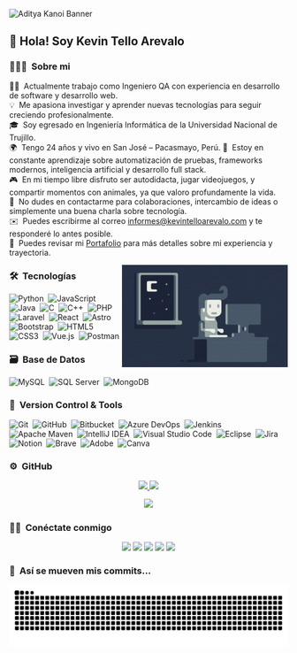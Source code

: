 ![Aditya Kanoi Banner](https://media.licdn.com/dms/image/v2/D4E16AQFTN5kFbKIG8g/profile-displaybackgroundimage-shrink_350_1400/profile-displaybackgroundimage-shrink_350_1400/0/1731214209413?e=1762992000&v=beta&t=dtMDwzZIBhMTJvX0PRSBzbN8fl9S26QswDh0mpMPOGI)

<h2 align="left">👋 Hola! Soy Kevin Tello Arevalo</h2>

<!-- ## 👋 &nbsp;Hola! Soy Kevin Tello Arevalo -->

### 👨🏻‍💻 &nbsp;Sobre mi

👨‍💻 &nbsp;Actualmente trabajo como Ingeniero QA con experiencia en desarrollo de software y desarrollo web.\
💡 &nbsp;Me apasiona investigar y aprender nuevas tecnologías para seguir creciendo profesionalmente.\
🎓 &nbsp;Soy egresado en Ingeniería Informática de la Universidad Nacional de Trujillo.\
🌍 &nbsp;Tengo 24 años y vivo en San José – Pacasmayo, Perú.
🌱 &nbsp;Estoy en constante aprendizaje sobre automatización de pruebas, frameworks modernos, inteligencia artificial y desarrollo full stack.\
🎮 &nbsp;En mi tiempo libre disfruto ser autodidacta, jugar videojuegos, y compartir momentos con animales, ya que valoro profundamente la vida.\
💬 &nbsp;No dudes en contactarme para colaboraciones, intercambio de ideas o simplemente una buena charla sobre tecnología.\
✉️ &nbsp;Puedes escribirme al correo informes@kevintelloarevalo.com y te responderé lo antes posible.\
📄 &nbsp;Puedes revisar mi [Portafolio](https://www.kevintelloarevalo.com/) para más detalles sobre mi experiencia y trayectoria.


<img alt="Night Coding" src="https://raw.githubusercontent.com/AVS1508/AVS1508/master/assets/Night-Coding.gif" align="right"/>

### 🛠 &nbsp;Tecnologías

![Python](https://img.shields.io/badge/python-3670A0?style=for-the-badge&logo=python&logoColor=ffdd54)&nbsp;
![JavaScript](https://img.shields.io/badge/javascript-%23323330.svg?style=for-the-badge&logo=javascript&logoColor=%23F7DF1E)&nbsp;
![Java](https://img.shields.io/badge/java-%23ED8B00.svg?style=for-the-badge&logo=java&logoColor=white)&nbsp;
![C](https://img.shields.io/badge/c-%2300599C.svg?style=for-the-badge&logo=c&logoColor=white)&nbsp;
![C++](https://img.shields.io/badge/c++-%2300599C.svg?style=for-the-badge&logo=c%2B%2B&logoColor=white)&nbsp;
![PHP](https://img.shields.io/badge/php-%23777BB4.svg?style=for-the-badge&logo=php&logoColor=white)&nbsp;
![Laravel](https://img.shields.io/badge/laravel-%23FF2D20.svg?style=for-the-badge&logo=laravel&logoColor=white)&nbsp;
![React](https://img.shields.io/badge/react-%2361DAFB.svg?style=for-the-badge&logo=react&logoColor=black)&nbsp;
![Astro](https://img.shields.io/badge/Astro-%23000000.svg?style=for-the-badge&logo=astro&logoColor=FF5A03)&nbsp;
![Bootstrap](https://img.shields.io/badge/bootstrap-%23563D7C.svg?style=for-the-badge&logo=bootstrap&logoColor=white)&nbsp;
![HTML5](https://img.shields.io/badge/html5-%23E34F26.svg?style=for-the-badge&logo=html5&logoColor=white)&nbsp;
![CSS3](https://img.shields.io/badge/css3-%231572B6.svg?style=for-the-badge&logo=css3&logoColor=white)&nbsp;
![Vue.js](https://img.shields.io/badge/vuejs-%2335495e.svg?style=for-the-badge&logo=vuedotjs&logoColor=%234FC08D)&nbsp;
![Postman](https://img.shields.io/badge/Postman-FF6C37?style=for-the-badge&logo=postman&logoColor=white)&nbsp;


### 🗃 &nbsp;Base de Datos

![MySQL](https://img.shields.io/badge/mysql-%2300f.svg?style=for-the-badge&logo=mysql&logoColor=white)&nbsp;
![SQL Server](https://img.shields.io/badge/Microsoft%20SQL%20Server-CC2927?style=for-the-badge&logo=microsoft%20sql%20server&logoColor=white)&nbsp;
![MongoDB](https://img.shields.io/badge/MongoDB-%234ea94b.svg?style=for-the-badge&logo=mongodb&logoColor=white)&nbsp;


### 🧰 &nbsp;Version Control & Tools 

![Git](https://img.shields.io/badge/git-%23F05033.svg?style=for-the-badge&logo=git&logoColor=white)&nbsp;
![GitHub](https://img.shields.io/badge/github-%23121011.svg?style=for-the-badge&logo=github&logoColor=white)&nbsp;
![Bitbucket](https://img.shields.io/badge/bitbucket-%230047B3.svg?style=for-the-badge&logo=bitbucket&logoColor=white)&nbsp;
![Azure DevOps](https://img.shields.io/badge/Azure%20DevOps-0078D7?style=for-the-badge&logo=azure-devops&logoColor=white)&nbsp;
![Jenkins](https://img.shields.io/badge/jenkins-%232C5263.svg?style=for-the-badge&logo=jenkins&logoColor=white)&nbsp;
![Apache Maven](https://img.shields.io/badge/Apache%20Maven-C71A36?style=for-the-badge&logo=Apache%20Maven&logoColor=white)&nbsp;
![IntelliJ IDEA](https://img.shields.io/badge/IntelliJ%20IDEA-000000.svg?style=for-the-badge&logo=intellij-idea&logoColor=white)&nbsp;
![Visual Studio Code](https://img.shields.io/badge/Visual%20Studio%20Code-0078d7.svg?style=for-the-badge&logo=visual-studio-code&logoColor=white)&nbsp;
![Eclipse](https://img.shields.io/badge/Eclipse-FE7A16.svg?style=for-the-badge&logo=Eclipse&logoColor=white)&nbsp;
![Jira](https://img.shields.io/badge/jira-%230A0FFF.svg?style=for-the-badge&logo=jira&logoColor=white)&nbsp;
![Notion](https://img.shields.io/badge/Notion-%23000000.svg?style=for-the-badge&logo=notion&logoColor=white)&nbsp;
![Brave](https://img.shields.io/badge/Brave-FB542B?style=for-the-badge&logo=Brave&logoColor=white)&nbsp;
![Adobe](https://img.shields.io/badge/adobe-%23FF0000.svg?style=for-the-badge&logo=adobe&logoColor=white)&nbsp;
![Canva](https://img.shields.io/badge/Canva-%2300C4CC.svg?style=for-the-badge&logo=Canva&logoColor=white)&nbsp;

### ⚙️ &nbsp;GitHub

<p align="center">
  <a href="https://github.com/kevintelloarevalo">
    <img height="180em" src="https://github-readme-stats-eight-theta.vercel.app/api?username=kevintelloarevalo&show_icons=true&theme=algolia&include_all_commits=true&count_private=true"/>
  </a>
  <a href="https://github.com/kevintelloarevalo">
    <img height="180em" src="https://github-readme-stats-eight-theta.vercel.app/api/top-langs/?username=kevintelloarevalo&layout=compact&langs_count=8&theme=algolia"/>
  </a>
</p>

<p align="center">
  <img height="180em" src="https://github-readme-streak-stats.herokuapp.com/?user=kevintelloarevalo&theme=dark&hide_border=true"/>
</p>


### 🤝🏻 &nbsp;Conéctate conmigo

<p align="center">
  <a href="https://www.kevintelloarevalo.com" target="_blank"><img src="https://img.shields.io/badge/-kevintelloarevalo.com-3423A6?style=flat&logo=Google-Chrome&logoColor=white"/></a>
  <a href="https://www.linkedin.com/in/kevinhernantello/" target="_blank"><img src="https://img.shields.io/badge/-Kevin%20Tello-0077B5?style=flat&logo=Linkedin&logoColor=white"/></a>
  <a href="mailto:informes@kevintelloarevalo.com"><img src="https://img.shields.io/badge/-KevinTelloArevalo-D14836?style=flat&logo=Gmail&logoColor=white"/></a>
  <a href="https://www.instagram.com/kevinxkvn/" target="_blank"><img src="https://img.shields.io/badge/-@kevintelloarevalo-E4405F?style=flat&logo=Instagram&logoColor=white"/></a>
  <a href="https://www.facebook.com/kevin.tello2k" target="_blank"><img src="https://img.shields.io/badge/-Kevin%20Tello%20Arevalo-1877F2?style=flat&logo=Facebook&logoColor=white"/></a>
</p>


### 🐍 &nbsp;Así se mueven mis commits...

<div align="center">
  <a href="https://github.com/kevintelloarevalo">
  <img src="https://github.com/kevintelloarevalo/kevintelloarevalo/blob/output/github-contribution-grid-snake.svg" alt="snake" />
  </a>
</div>
